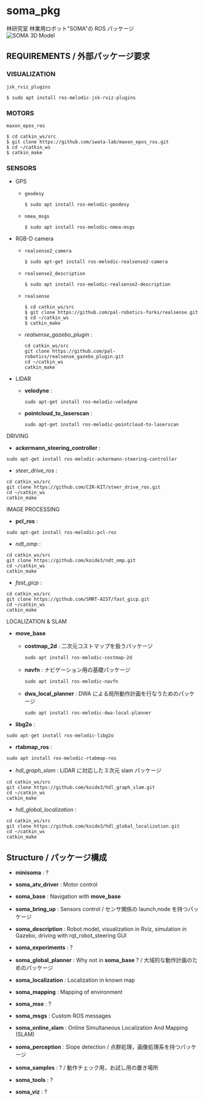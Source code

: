 # **soma_pkg**  
林研究室 林業用ロボット"SOMA"の ROS パッケージ  
![SOMA 3D Model](./images/ATV_3D_Model.png "SOMA")

## **REQUIREMENTS** / 外部パッケージ要求  
### **VISUALIZATION**  
`jsk_rviz_plugins`  
```
$ sudo apt install ros-melodic-jsk-rviz-plugins
```

### **MOTORS**  
`maxon_epos_ros`  
```
$ cd catkin_ws/src
$ git clone https://github.com/iwata-lab/maxon_epos_ros.git
$ cd ~/catkin_ws
$ catkin_make
```

### **SENSORS**  
- GPS  
  - `geodesy`  
    ```
    $ sudo apt install ros-melodic-geodesy
    ```  
  - `nmea_msgs`  
    ```
    $ sudo apt install ros-melodic-nmea-msgs
    ```
- RGB-D camera
  - `realsense2_camera`  
    ```
    $ sudo apt-get install ros-melodic-realsense2-camera
    ```
  - `realsense2_description`  
    ```
    $ sudo apt install ros-melodic-realsense2-description
    ```
  - `realsense`  

    ```
    $ cd catkin_ws/src
    $ git clone https://github.com/pal-robotics-forks/realsense.git
    $ cd ~/catkin_ws
    $ catkin_make
    ```

  - _realsense_gazebo_plugin_ :

    ```
    cd catkin_ws/src
    git clone https://github.com/pal-robotics/realsense_gazebo_plugin.git
    cd ~/catkin_ws
    catkin_make
    ```

- LIDAR

  - **velodyne** :

    ```
    sudo apt-get install ros-melodic-velodyne
    ```

  - **pointcloud_to_laserscan** :

    ```
    sudo apt-get install ros-melodic-pointcloud-to-laserscan
    ```

DRIVING

- **ackermann_steering_controller** :

```
sudo apt-get install ros-melodic-ackermann-steering-controller
```

- _steer_drive_ros_ :

```
cd catkin_ws/src
git clone https://github.com/CIR-KIT/steer_drive_ros.git
cd ~/catkin_ws
catkin_make
```

IMAGE PROCESSING

- **pcl_ros** :

```
sudo apt-get install ros-melodic-pcl-ros
```

- _ndt_omp_ :

```
cd catkin_ws/src
git clone https://github.com/koide3/ndt_omp.git
cd ~/catkin_ws
catkin_make
```

- _fast_gicp_ :

```
cd catkin_ws/src
git clone https://github.com/SMRT-AIST/fast_gicp.git
cd ~/catkin_ws
catkin_make
```

LOCALIZATION & SLAM

- **move_base**

  - **costmap_2d** : 二次元コストマップを扱うパッケージ

    ```
    sudo apt install ros-melodic-costmap-2d
    ```

  - **navfn** : ナビゲーション用の基礎パッケージ

    ```
    sudo apt install ros-melodic-navfn
    ```

  - **dwa_local_planner** : DWA による局所動作計画を行なうためのパッケージ

    ```
    sudo apt install ros-melodic-dwa-local-planner
    ```

- **libg2o** :

```
sudo apt-get install ros-melodic-libg2o
```

- **rtabmap_ros** :

```
sudo apt install ros-melodic-rtabmap-ros
```

- _hdl_graph_slam_ : LiDAR に対応した３次元 slam パッケージ

```
cd catkin_ws/src
git clone https://github.com/koide3/hdl_graph_slam.git
cd ~/catkin_ws
catkin_make
```

- _hdl_global_localization_ :

```
cd catkin_ws/src
git clone https://github.com/koide3/hdl_global_localization.git
cd ~/catkin_ws
catkin_make
```

## Structure / パッケージ構成

- **minisoma** : ?

- **soma_atv_driver** : Motor control

- **soma_base** : Navigation with **move_base**

- **soma_bring_up** : Sensors control / センサ関係の launch,node を持つパッケージ

- **soma_description** : Robot model, visualization in Rviz, simulation in Gazebo, driving with rqt_robot_steering GUI

- **soma_experiments** : ?

- **soma_global_planner** : Why not in **soma_base** ? / 大域的な動作計画のためのパッケージ

- **soma_localization** : Localization in known map

- **soma_mapping** : Mapping of environment

- **soma_mse** : ?

- **soma_msgs** : Custom ROS messages

- **soma_online_slam** : Online Simultaneous Localization And Mapping (SLAM)

- **soma_perception** : Slope detection / 点群処理，画像処理系を持つパッケージ

- **soma_samples** : ? / 動作チェック用，お試し用の置き場所

- **soma_tools** : ?

- **soma_viz** : ?
